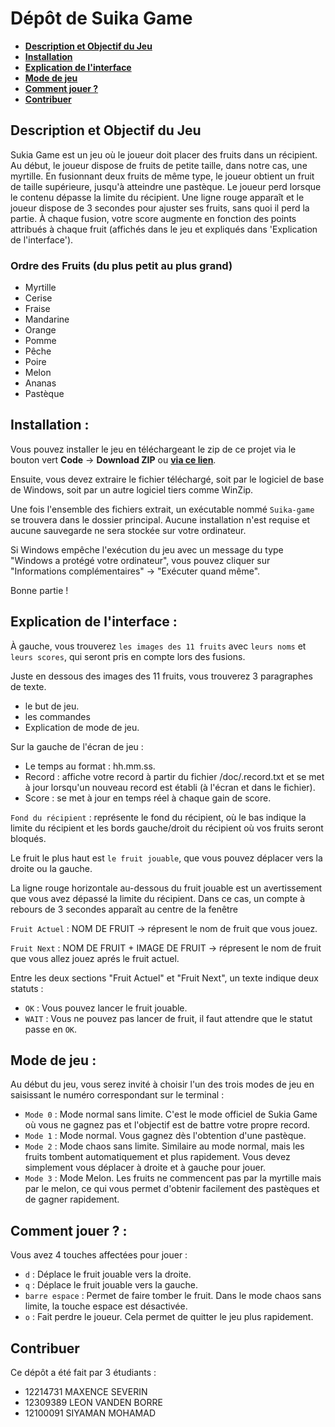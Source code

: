 # Dépôt de Suika Game

- [**Description et Objectif du Jeu**](https://github.com/SWMR-Siya/Suika-game-win?tab=readme-ov-file#description-et-objectif-du-jeu)
- [**Installation**](https://github.com/SWMR-Siya/Suika-game-win?tab=readme-ov-file#installation-)
- [**Explication de l'interface**](https://github.com/SWMR-Siya/Suika-game-win?tab=readme-ov-file#explication-de-linterface-)
- [**Mode de jeu**](https://github.com/SWMR-Siya/Suika-game-win?tab=readme-ov-file#mode-de-jeu-)
- [**Comment jouer ?**](https://github.com/SWMR-Siya/Suika-game-win?tab=readme-ov-file#comment-jouer--)
- [**Contribuer**](https://github.com/SWMR-Siya/Suika-game-win?tab=readme-ov-file#contribuer)

## Description et Objectif du Jeu

Sukia Game est un jeu où le joueur doit placer des fruits dans un récipient. Au début, le joueur dispose de fruits de petite taille, dans notre cas, une myrtille. En fusionnant deux fruits de même type, le joueur obtient un fruit de taille supérieure, jusqu'à atteindre une pastèque. Le joueur perd lorsque le contenu dépasse la limite du récipient. Une ligne rouge apparaît et le joueur dispose de 3 secondes pour ajuster ses fruits, sans quoi il perd la partie. À chaque fusion, votre score augmente en fonction des points attribués à chaque fruit (affichés dans le jeu et expliqués dans 'Explication de l'interface').

### Ordre des Fruits (du plus petit au plus grand)
- Myrtille
- Cerise
- Fraise
- Mandarine
- Orange
- Pomme
- Pêche
- Poire
- Melon
- Ananas
- Pastèque

## Installation :
Vous pouvez installer le jeu en téléchargeant le zip de ce projet via le bouton vert **Code** -> **Download ZIP** ou [**via ce lien**](https://github.com/SWMR-Siya/Suika-game-win/archive/refs/heads/main.zip).

Ensuite, vous devez extraire le fichier téléchargé, soit par le logiciel de base de Windows, soit par un autre logiciel tiers comme WinZip.

Une fois l'ensemble des fichiers extrait, un exécutable nommé `Suika-game` se trouvera dans le dossier principal. Aucune installation n'est requise et aucune sauvegarde ne sera stockée sur votre ordinateur.

Si Windows empêche l'exécution du jeu avec un message du type "Windows a protégé votre ordinateur", vous pouvez cliquer sur "Informations complémentaires" -> "Exécuter quand même".

Bonne partie !



## Explication de l'interface :
À gauche, vous trouverez `les images des 11 fruits` avec `leurs noms` et `leurs scores`, qui seront pris en compte lors des fusions.

Juste en dessous des images des 11 fruits, vous trouverez 3 paragraphes de texte.
- le but de jeu.
- les commandes
- Explication de mode de jeu.

Sur la gauche de l'écran de jeu  :
- Le temps au format : hh.mm.ss.
- Record : affiche votre record à partir du fichier /doc/.record.txt et se met à jour lorsqu'un nouveau record est établi (à l'écran et dans le fichier).
- Score : se met à jour en temps réel à chaque gain de score.

`Fond du récipient` : représente le fond du récipient, où le bas indique la limite du récipient et les bords gauche/droit du récipient où vos fruits seront bloqués.

Le fruit le plus haut est `le fruit jouable`, que vous pouvez déplacer vers la droite ou la gauche.

La ligne rouge horizontale au-dessous du fruit jouable est un avertissement que vous avez dépassé la limite du récipient. Dans ce cas, un compte à rebours de 3 secondes apparaît au centre de la fenêtre

`Fruit Actuel` : NOM DE FRUIT -> répresent le nom de fruit que vous jouez.

`Fruit Next` : NOM DE FRUIT + IMAGE DE FRUIT -> répresent le nom de fruit que vous allez jouez aprés le fruit actuel.

Entre les deux sections "Fruit Actuel" et "Fruit Next", un texte indique deux statuts :
 - `OK` : Vous pouvez lancer le fruit jouable.
 - `WAIT` : Vous ne pouvez pas lancer de fruit, il faut attendre que le statut passe en `OK`.

## Mode de jeu :
Au début du jeu, vous serez invité à choisir l'un des trois modes de jeu en saisissant le numéro correspondant sur le terminal :

- `Mode 0` : Mode normal sans limite. C'est le mode officiel de Sukia Game où vous ne gagnez pas et l'objectif est de battre votre propre record.
- `Mode 1` : Mode normal. Vous gagnez dès l'obtention d'une pastèque.
- `Mode 2` : Mode chaos sans limite. Similaire au mode normal, mais les fruits tombent automatiquement et plus rapidement. Vous devez simplement vous déplacer à droite et à gauche pour jouer.
- `Mode 3` : Mode Melon. Les fruits ne commencent pas par la myrtille mais par le melon, ce qui vous permet d'obtenir facilement des pastèques et de gagner rapidement.

## Comment jouer ? :
Vous avez 4 touches affectées pour jouer :

- `d` : Déplace le fruit jouable vers la droite.
- `q` : Déplace le fruit jouable vers la gauche.
- `barre espace` : Permet de faire tomber le fruit. Dans le mode chaos sans limite, la touche espace est désactivée.
- `o` : Fait perdre le joueur. Cela permet de quitter le jeu plus rapidement.



## Contribuer
Ce dépôt a été fait par 3 étudiants :

- 12214731 MAXENCE SEVERIN
- 12309389 LEON VANDEN BORRE
- 12100091 SIYAMAN MOHAMAD

